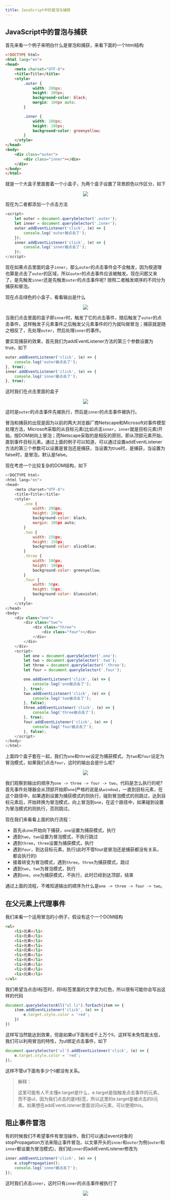 ```yaml
---
title: JavaScript中的冒泡与捕获
---
```


## JavaScript中的冒泡与捕获

首先来看一个例子来明白什么是冒泡和捕获，来看下面的一个html结构

```html
<!DOCTYPE html>
<html lang="en">
<head>
    <meta charset="UTF-8">
    <title>Title</title>
    <style>
        .outer {
            width: 200px;
            height: 200px;
            background-color: black;
            margin: 100px auto;
        }

        .inner {
            width: 100px;
            height: 100px;
            background-color: greenyellow;
        }
    </style>
</head>
<body>
    <div class="outer">
        <div class="inner"></div>
    </div>
</body>
</html>
```

就是一个大盒子里面套着一个小盒子，为两个盒子设置了背景颜色以作区分，如下

<center>
    <img src="https://gitee.com/lastknightcoder/blogimage/raw/master/img/2020-03-17_150014.png"/>
</center>

现在为二者都添加一个点击方法

```javascript
<script>
    let outer = document.querySelector('.outer');
    let inner = document.querySelector('.inner');
    outer.addEventListener('click', (e) => {
        console.log('outer被点击了');
    });
    inner.addEventListener('click', (e) => {
        console.log('inner被点击了');
    });
</script>
```

现在如果点击里面的盒子`inner`，那么`outer`的点击事件会不会触发，因为按道理也算是点击了`outer`的区域，所以`outer`的点击事件应该被触发。现在问题又来了，是先触发`inner`还是先触发`outer`的点击事件呢? 按照二者触发顺序的不同分为捕获和冒泡。



现在点击绿色的小盒子，看看输出是什么

<center>
    <img src="https://gitee.com/lastknightcoder/blogimage/raw/master/img/2020-03-17-15-09.gif"/>
</center>

当我们点击里面的盒子即`inner`时，触发了它的点击事件，随后触发了`outer`的点击事件，这样触发子元素事件之后触发父元素事件的行为就叫做冒泡；捕获就是随之相反了，先处理`outer`，然后处理`inner`的事件。



要实现捕获的效果，首先我们为addEventListener方法的第三个参数设置为true，如下

```javascript
outer.addEventListener('click', (e) => {
    console.log('outer被点击了');
}, true);
inner.addEventListener('click', (e) => {
    console.log('inner被点击了');
}, true);
```

这时我们在点击里面的盒子

<center>
    <img src="https://gitee.com/lastknightcoder/blogimage/raw/master/img/2020-03-17-15-17.gif"/>
</center>

这时是`outer`的点击事件先被执行，然后是`inner`的点击事件被执行。



冒泡和捕获的出现是因为以前的两大浏览器厂商Netscape和Microsoft对事件模型处理方法，Microsoft采取的从目标元素(比如点击`inner`，`inner`就是目标元素)开始，按DOM树向上冒泡；而Netscape采取的是相反的原则，即从顶部元素开始，直到事件目标元素。通过上面的例子可以知道，可以通过设置addEventListener方法的第三个参数可以设置是冒泡还是捕获，当设置为true时，是捕获，当设置为false时，是冒泡，默认是false。



现在考虑一个比较复杂的DOM结构，如下

```javascript
<!DOCTYPE html>
<html lang="en">
<head>
    <meta charset="UTF-8">
    <title>Title</title>
    <style>
        .one {
            width: 200px;
            height: 200px;
            background-color: black;
            margin: 100px auto;
        }
        .two {
            width: 150px;
            height: 150px;
            background-color: aliceblue;
        }
        .three {
            width: 100px;
            height: 100px;
            background-color: greenyellow;
        }
        .four {
            width: 50px;
            height: 50px;
            background-color: blueviolet;
        }
    </style>
</head>
<body>
    <div class="one">
        <div class="two">
            <div class="three">
                <div class="four"></div>
            </div>
        </div>
    </div>
    <script>
        let one = document.querySelector('.one');
        let two = document.querySelector('.two');
        let three = document.querySelector('.three');
        let four = document.querySelector('.four');

        one.addEventListener('click', (e) => {
            console.log('one被点击了');
        }, true);
        two.addEventListener('click', (e) => {
            console.log('two被点击了');
        }, false);
        three.addEventListener('click', (e) => {
            console.log('three被点击了');
        }, true);
        four.addEventListener('click', (e) => {
            console.log('four被点击了');
        }, false);
    </script>
</body>
</html>
```

上面四个盒子套在一起，我们为`one`和`three`设定为捕获模式，为`two`和`four`设定为冒泡模式，如果我们点击`four`，这时的输出会是什么呢?

<center>
    <img src="https://gitee.com/lastknightcoder/blogimage/raw/master/img/2020-03-17-15-50.gif"/>
</center>

我们观察到输出的顺序为`one -> three -> four -> two`，代码是怎么执行的呢? 首先事件处理器会从顶部开始即`one`(严格的说是从`window`)，一直到目标元素，在这个路径中，如果遇到设置为捕获模式的则执行，碰到冒泡模式的则跳过，达到目标元素后，开始转换为冒泡模式，向上冒泡到`one`，在这个路径中，如果碰到设置为冒泡模式的则执行，否则跳过。



现在我们来看看上面的执行流程：

- 首先从`one`开始向下捕获，`one`设置为捕获模式，执行
- 遇到`two`，`two`设置为冒泡模式，不执行跳过
- 遇到`three`，`three`设置为捕获模式，执行
- 遇到`four`，到达目标元素，执行(此时不管four是冒泡还是捕获都没有关系，都会执行的)
- 接着转变为冒泡模式，遇到`three`，`three`为捕获模式，跳过
- 遇到`two`，`two`为冒泡模式，执行
- 遇到`one`，`one`为捕获模式，不执行，此时已经到达顶部，结束

通过上面的流程，不难知道输出的顺序为什么是`one -> three -> four -> two`。

## 在父元素上代理事件

我们来看一个运用冒泡的小例子，假设有这个一个DOM结构

```html
<ul>
    <li>元素</li>
    <li>元素</li>
    <li>元素</li>
    <li>元素</li>
    <li>元素</li>
    <li>元素</li>
    <li>元素</li>
    <li>元素</li>
    <li>元素</li>
    <li>元素</li>
</ul>
```

我们希望当点击li标签时，将li标签里面的文字变为红色，所以很有可能你会写出这样的代码

```javascript
document.querySelectorAll("ul li").forEach(item => {
    item.addEventListener('click', (e) => {
        e.target.style.color = 'red';
    })
})
```

这样写当然能达到效果，但是如果ul下面有成千上万个li，这样写未免性能太低，我们可以利用冒泡的特性，为ul绑定点击事件，如下

```javascript
document.querySelector('ul').addEventListener('click', (e) => {
    e.target.style.color = 'red';
});
```

这样不管ul下面有多少个li都没有关系。

> 解释：
>
> 这里可能有人不太懂e.target是什么，e.target是指触发点击事件的元素，而不是ul，因为我们点击的是li标签，所以这里的e.target是被点击的li元素。如果想在addEventListener里面访问ul元素，可以使用this。

## 阻止事件冒泡

有的时候我们不希望事件有冒泡操作，我们可以通过event对象的stopPropagation方法来阻止事件冒泡，以文章开头的`inner`和`outer`为例(`outer`和`inner`都设置为冒泡模式)，我们给`inner`的addEventListener修改为

```javascript
inner.addEventListener('click', (e) => {
    e.stopPropagation();
    console.log('inner被点击了');
});
```

这时我们点击`inner`，这时只有`inner`的点击事件被执行了

<center>
    <img src="https://gitee.com/lastknightcoder/blogimage/raw/master/img/2020-03-17-16-22.gif"/>
</center>



